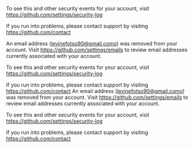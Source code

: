 To see this and other security events for your account, visit https://github.com/settings/security-log

If you run into problems, please contact support by visiting https://github.com/contact

An email address (levinefotso90@gmail.como) was removed from your account. Visit https://github.com/settings/emails to review email addresses currently associated with your account.

To see this and other security events for your account, visit https://github.com/settings/security-log

If you run into problems, please contact support by visiting https://github.com/contact
An email address (levinefotso90@gmail.como) was removed from your account. Visit https://github.com/settings/emails to review email addresses currently associated with your account.

To see this and other security events for your account, visit https://github.com/settings/security-log

If you run into problems, please contact support by visiting https://github.com/contact

